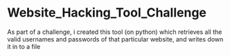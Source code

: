 # Website_Hacking_Tool_Challenge

As part of a challenge, i created this tool (on python) which retrieves all the valid usernames and passwords of that particular website, and writes down it in to a file
